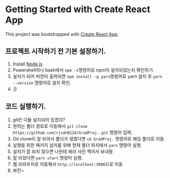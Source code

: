 # Getting Started with Create React App

This project was bootstrapped with [Create React App](https://github.com/facebook/create-react-app).

## 프로젝트 시작하기 전 기본 설정하기.
  1. Install [Node.js](https://nodejs.org/ko)
  2. Powershell이나 bash에서 `npm -v`명령어로 npm이 설치되었는지 확인하기. 
  3. 설치가 되어 버전이 출력되면 `npm install -g yarn`명령어로 yarn 설치 후 `yarn --version` 명령어로 설치 확인.
  4. 굿
  
## 코드 실행하기.
  1. git은 다들 설치되어 있겠지?
  2. 원하는 폴더 경로로 이동해서 `git clone https://github.com/rjsdn0124/GradProj..git` 명령어 입력.
  3. Git clone이 잘 되어서 폴더가 생겼다면 `cd GradProj.` 명령어로 해당 폴더로 이동.
  4. 실행을 위한 패키지 설치를 위해 현재 폴더 위치에서 `yarn` 명령어 실행.
  5. 설치가 잘 되지 않으면 나한테 에러 사진 찍어서 보내줭
  6. 잘 되었다면 `yarn start` 명령어 실행.
  7. 웹 브라우저로 이동해서 `http://localhost:3000`으로 이동
  8. 짜잔~
  
  
